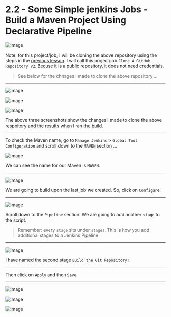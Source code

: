 # 2.2 - Some Simple jenkins Jobs - Build a Maven Project Using Declarative Pipeline

![image](https://user-images.githubusercontent.com/107522496/215789965-24ae5fcf-b5fb-419e-873f-3149dc996ee5.png)

Note: for this project/job, I will be cloning the above repository using the steps in the [previous lesson](https://github.com/NwCoder21/Jenkins/blob/main/Jenkins/Learn%20Continious%20Integration%20with%20Jenkins/2.1.%20Some%20Simple%20jenkins%20Jobs%20-%20How%20to%20Clone%20A%20GitHub%20Repository%20-%20How%20to%20Clone%20A%20GitHub%20Repository.md). I will call this project/job `Clone A GitHub Repository V2`. Becuse it is a public repository, it does not need credentials. 

> See below for the chnages I made to clone the above repository ...

---

![image](https://user-images.githubusercontent.com/107522496/215790846-b9c65843-ffb1-4181-8fc7-ce81a19a9bc0.png)

![image](https://user-images.githubusercontent.com/107522496/215791479-3b6a0f3f-98a3-4f73-8fe9-cb5f0e8edd2c.png)

![image](https://user-images.githubusercontent.com/107522496/215791949-12a086d6-b47b-4cec-91ff-187cdd0d27bd.png)

The above three screenshots show the changes I made to clone the above respoitory and the results when I ran the build.

---


To check the Maven name, go to `Manage Jenkins` > `Global Tool Configuration` and scroll down to the `MAVEN` section ...

![image](https://user-images.githubusercontent.com/107522496/215782914-01513b84-e411-4ba1-8e77-8cff1d375dcd.png)

We can see the name for our Maven is `MAVEN`.

---

![image](https://user-images.githubusercontent.com/107522496/215780409-51ac0a12-6373-4084-9b9b-c6b076e1ce75.png)

We are going to build upon the last job we created. So, click on `Configure`.

---

![image](https://user-images.githubusercontent.com/107522496/215780897-d7f938ec-21e1-4814-bc62-1cab62276382.png)

Scroll down to the `Pipeline` section. We are going to add another `stage` to the script.

> Remember: every `stage` sits under `stages`. This is how you add additional stages to a Jenkins Pipeline

---

![image](https://user-images.githubusercontent.com/107522496/215783387-08223dfa-7c7e-4155-8d93-dd88f17baa61.png)

I have named the second stage `Build the Git Repository!`.

---






Then click on `Apply` and then `Save`.

---







![image](https://user-images.githubusercontent.com/107522496/215787091-c6aad55f-e4b6-4114-b111-ebdda6628cd2.png)


![image](https://user-images.githubusercontent.com/107522496/215787321-58632f4a-7901-4803-acbb-bf1570d8992c.png)

![image](https://user-images.githubusercontent.com/107522496/215787952-faedcf3c-d88c-4219-ab4c-5f2304d0058b.png)



